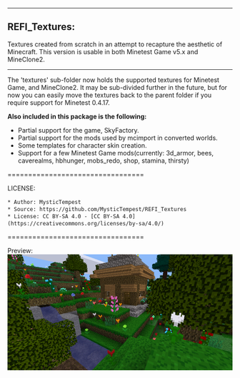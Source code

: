 ------------------------------
REFI_Textures:
------------------------------

Textures created from scratch in an attempt to recapture the aesthetic of Minecraft.
This version is usable in both Minetest Game v5.x and MineClone2.

------------------------------


The 'textures' sub-folder now holds the supported textures for Minetest Game, and MineClone2.
It may be sub-divided further in the future, but for now you can easily move the textures back to the parent folder if you require support for Minetest 0.4.17.


**Also included in this package is the following:**
*	Partial support for the game, SkyFactory. 
*	Partial support for the mods used by mcimport in converted worlds.
*	Some templates for character skin creation.
*	Support for a few Minetest Game mods(currently: 3d_armor, bees, caverealms, hbhunger, mobs_redo, shop, stamina, thirsty)


=================================

LICENSE:

    * Author: MysticTempest
    * Source: https://github.com/MysticTempest/REFI_Textures
    * License: CC BY-SA 4.0 - [CC BY-SA 4.0](https://creativecommons.org/licenses/by-sa/4.0/)

=================================


Preview:
![Screenshot](screenshot.png)
